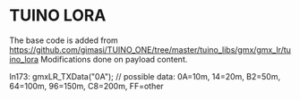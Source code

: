# TUINO LORA

The base code is added from https://github.com/gimasi/TUINO_ONE/tree/master/tuino_libs/gmx/gmx_lr/tuino_lora 
Modifications done on payload content.

ln173: gmxLR_TXData("0A"); // possible data: 0A=10m, 14=20m, B2=50m, 64=100m, 96=150m, C8=200m, FF=other
